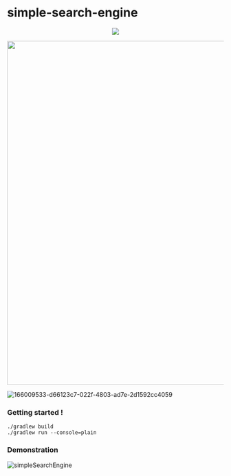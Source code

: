 # simple-search-engine
<p align="center">
  <img src="https://user-images.githubusercontent.com/6838540/166062940-dc5229f9-e57e-4bfa-934e-e09db81d5f50.jpg" >
</p>
<center><img src="https://user-images.githubusercontent.com/6838540/166009533-d66123c7-022f-4803-ad7e-2d1592cc4059.png" width="800px" ></center>

![166009533-d66123c7-022f-4803-ad7e-2d1592cc4059](https://user-images.githubusercontent.com/6838540/166061952-b0ff0934-8e99-4d4c-bd5a-1909e5c6c4ce.jpg)

### Getting started !



```
./gradlew build
./gradlew run --console=plain
```

### Demonstration 


![simpleSearchEngine](https://user-images.githubusercontent.com/6838540/165939050-facaed3c-47df-4382-8c8a-73cc52480f37.gif)
